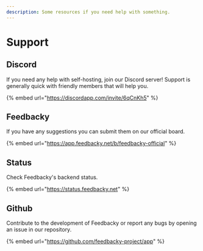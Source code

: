 ```yaml
---
description: Some resources if you need help with something.
---
```


# Support

## Discord

If you need any help with self-hosting, join our Discord server! Support is generally quick with friendly members that will help you.

{% embed url="https://discordapp.com/invite/6qCnKh5" %}

## Feedbacky

If you have any suggestions you can submit them on our official board.

{% embed url="https://app.feedbacky.net/b/feedbacky-official" %}

## Status

Check Feedbacky's backend status.

{% embed url="https://status.feedbacky.net" %}

## Github

Contribute to the development of Feedbacky or report any bugs by opening an issue in our repository.

{% embed url="https://github.com/feedbacky-project/app" %}
